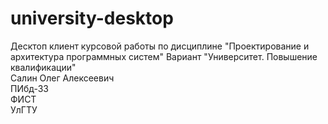 # university-desktop
Десктоп клиент курсовой работы по дисциплине "Проектирование и архитектура программных систем" Вариант "Университет. Повышение квалификации"  
Салин Олег Алексеевич  
ПИбд-33  
ФИСТ  
УлГТУ  
